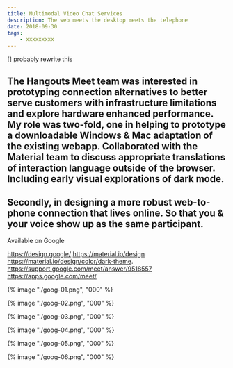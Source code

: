 ```yaml
---
title: Multimodal Video Chat Services
description: The web meets the desktop meets the telephone
date: 2018-09-30
tags: 
    - xxxxxxxxx
---
```


[] probably rewrite this

The Hangouts Meet team was interested in prototyping connection alternatives to better serve customers with infrastructure limitations and explore hardware enhanced performance. My role was two-fold, one in helping to prototype a downloadable Windows & Mac adaptation of the existing webapp. 
Collaborated with the Material team to discuss appropriate translations of interaction language outside of the browser. Including early visual explorations of dark mode.
-
Secondly, in designing a more robust web-to-phone connection that lives online. So that you & your voice show up as the same participant. 
-
Available on Google

https://design.google/
https://material.io/design
https://material.io/design/color/dark-theme.
https://support.google.com/meet/answer/9518557
https://apps.google.com/meet/


<div class="two-column">

{% image "./goog-01.png", "000" %}

{% image "./goog-02.png", "000" %}

{% image "./goog-03.png", "000" %}

{% image "./goog-04.png", "000" %}

{% image "./goog-05.png", "000" %}

{% image "./goog-06.png", "000" %}

</div>